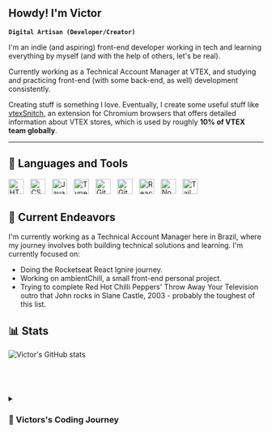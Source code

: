 ## Howdy! I'm Victor

**`Digital Artisan (Developer/Creator)`**



I'm an indie (and aspiring) front-end developer working in tech and learning everything by myself (and with the help of others, let's be real). 

Currently working as a Technical Account Manager at VTEX, and studying and practicing front-end (with some back-end, as well) development consistently.

Creating stuff is something I love. Eventually, I create some useful stuff like [vtexSnitch](https://chromewebstore.google.com/detail/vtexsnitch/ppkpkhgopkfhngdnkkdlnndfnalekjpd "vtexSnitch"), an extension for Chromium browsers that offers detailed information about VTEX stores, which is used by roughly **10% of VTEX team globally**.

---

## 🧰 Languages and Tools

<img align="left" alt="HTML" width="30px" style="padding-right:10px;" src="https://cdn.jsdelivr.net/gh/devicons/devicon/icons/html5/html5-plain.svg" />
<img align="left" alt="CSS" width="30px" style="padding-right:10px;" src="https://cdn.jsdelivr.net/gh/devicons/devicon/icons/css3/css3-plain.svg" />
<img align="left" alt="JavaScript" width="30px" style="padding-right:10px;" src="https://cdn.jsdelivr.net/gh/devicons/devicon/icons/javascript/javascript-plain.svg" />
<img align="left" alt="TypeScript" width="30px" style="padding-right:10px;" src="https://cdn.jsdelivr.net/gh/devicons/devicon/icons/typescript/typescript-plain.svg" />
<img align="left" alt="Git" width="30px" style="padding-right:10px;" src="https://cdn.jsdelivr.net/gh/devicons/devicon/icons/git/git-original.svg" />
<img align="left" alt="GitHub" width="30px" style="padding-right:10px;" src="https://cdn.jsdelivr.net/gh/devicons/devicon/icons/github/github-original.svg" />
<img align="left" alt="React" width="30px" style="padding-right:10px;" src="https://cdn.jsdelivr.net/gh/devicons/devicon/icons/react/react-original.svg" />
<img align="left" alt="NodeJS" width="30px" style="padding-right:10px;" src="https://cdn.jsdelivr.net/gh/devicons/devicon/icons/nodejs/nodejs-original.svg" />
<img align="left" alt="TailwindCSS" width="30px" style="padding-right:10px;" src="https://cdn.jsdelivr.net/gh/devicons/devicon/icons/tailwindcss/tailwindcss-plain.svg" />
<!--<img align="left" alt="Next.js" width="30px" style="padding-right:10px;" src="https://cdn.jsdelivr.net/gh/devicons/devicon/icons/nextjs/nextjs-original.svg" />-->          
<!--<img align="left" alt="GraphQL" width="30px" style="padding-right:10px;" src="https://cdn.jsdelivr.net/gh/devicons/devicon/icons/graphql/graphql-plain.svg" />-->
<br />
<br />     



## 🔭 Current Endeavors 

I'm currently working as a Technical Account Manager here in Brazil, where my journey involves both building technical solutions and learning. I'm currently focused on:

- Doing the Rocketseat React Ignire journey.
- Working on ambientChill, a small front-end personal project.
- Trying to complete Red Hot Chilli Peppers' Throw Away Your Television outro that John rocks in Slane Castle, 2003 - probably the toughest of this list.

## 📊 Stats

![Victor's GitHub stats](https://github-readme-stats.vercel.app/api?username=rheav&show_icons=true&theme=default)

<!-- ![GitHub Streak](https://streak-stats.demolab.com?user=rheav&theme=ambient_gradient &border_radius=4.5) -->
<br />

#

<details>
 <summary><h3>🎢 Victors's Coding Journey</h3></summary>

I started working with programming at the end of my degree. I was finishing my degree in Environmental Engineering, where I had very little experience with programming in general, and I decided that I wanted to learn how to program in order to create a website and make money online - well, *we gotta get paid, amirite?*  

My first completed project was a website in which I created the planets of the solar system via CSS and calculated the weight of the person on each planet. Everything worked in a way that, thinking about it now, I don't even know how.

But I was very happy and saw that "creating things" was something valuable to me.

So I started learning about HTML, CSS and JS, and went to work for a software house that developed e-commerces in Magento - but I went to work on the sales team.

I always kept studying, and after I started working at VTEX I had to improve myself to keep up with the pace of work. I focused more on JavaScript, APIs (both REST and GraphQL), and more recently on React.js and Node.js.

Nowadays, I study every day and do the iCodeThis.com and Codante.io challenges frequently to hone my skills, especially when it comes to creating beautiful interfaces.

And, as I said earlier, also create a lot of small projects to learn better about topics I studied recently.

Coding is where I can be the creator that, deep down, we all feel we are.

I'll get there.
</details>
